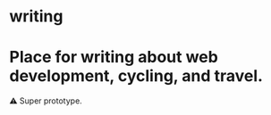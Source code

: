 # writing
Place for writing about web development, cycling, and travel.
=========================
⚠️ Super prototype.
